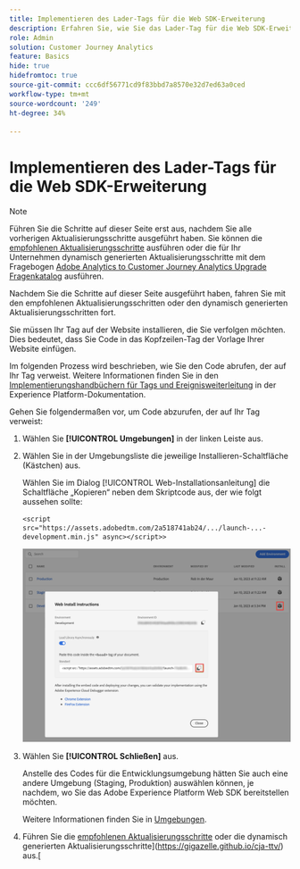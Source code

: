 ```yaml
---
title: Implementieren des Lader-Tags für die Web SDK-Erweiterung
description: Erfahren Sie, wie Sie das Lader-Tag für die Web SDK-Erweiterung implementieren
role: Admin
solution: Customer Journey Analytics
feature: Basics
hide: true
hidefromtoc: true
source-git-commit: ccc6df56771cd9f83bbd7a8570e32d7ed63a0ced
workflow-type: tm+mt
source-wordcount: '249'
ht-degree: 34%

---
```


# Implementieren des Lader-Tags für die Web SDK-Erweiterung

>[!NOTE]
> 
>Führen Sie die Schritte auf dieser Seite erst aus, nachdem Sie alle vorherigen Aktualisierungsschritte ausgeführt haben. Sie können die [empfohlenen Aktualisierungsschritte](/help/getting-started/cja-upgrade/cja-upgrade-recommendations.md#recommended-upgrade-steps-for-most-organizations) ausführen oder die für Ihr Unternehmen dynamisch generierten Aktualisierungsschritte mit dem Fragebogen [Adobe Analytics to Customer Journey Analytics Upgrade Fragenkatalog](https://gigazelle.github.io/cja-ttv/) ausführen.
>
>Nachdem Sie die Schritte auf dieser Seite ausgeführt haben, fahren Sie mit den empfohlenen Aktualisierungsschritten oder den dynamisch generierten Aktualisierungsschritten fort.

Sie müssen Ihr Tag auf der Website installieren, die Sie verfolgen möchten. Dies bedeutet, dass Sie Code in das Kopfzeilen-Tag der Vorlage Ihrer Website einfügen.

Im folgenden Prozess wird beschrieben, wie Sie den Code abrufen, der auf Ihr Tag verweist. Weitere Informationen finden Sie in den [Implementierungshandbüchern für Tags und Ereignisweiterleitung](https://experienceleague.adobe.com/en/docs/experience-platform/tags/get-started/implementation-guides) in der Experience Platform-Dokumentation.

Gehen Sie folgendermaßen vor, um Code abzurufen, der auf Ihr Tag verweist:

1. Wählen Sie **[!UICONTROL Umgebungen]** in der linken Leiste aus.

1. Wählen Sie in der Umgebungsliste die jeweilige Installieren-Schaltfläche (Kästchen) aus.

   Wählen Sie im Dialog [!UICONTROL Web-Installationsanleitung] die Schaltfläche „Kopieren“ neben dem Skriptcode aus, der wie folgt aussehen sollte:

   ```
   <script src="https://assets.adobedtm.com/2a518741ab24/.../launch-...-development.min.js" async></script>>
   ```

   ![Umgebung](assets/environment.png)

1. Wählen Sie **[!UICONTROL Schließen]** aus.

   Anstelle des Codes für die Entwicklungsumgebung hätten Sie auch eine andere Umgebung (Staging, Produktion) auswählen können, je nachdem, wo Sie das Adobe Experience Platform Web SDK bereitstellen möchten.

   Weitere Informationen finden Sie in [Umgebungen](https://experienceleague.adobe.com/docs/experience-platform/tags/publish/environments/environments.html?lang=de?).

1. Führen Sie die [empfohlenen Aktualisierungsschritte](/help/getting-started/cja-upgrade/cja-upgrade-recommendations.md#recommended-upgrade-steps-for-most-organizations) oder die dynamisch generierten Aktualisierungsschritte](https://gigazelle.github.io/cja-ttv/) aus.[

